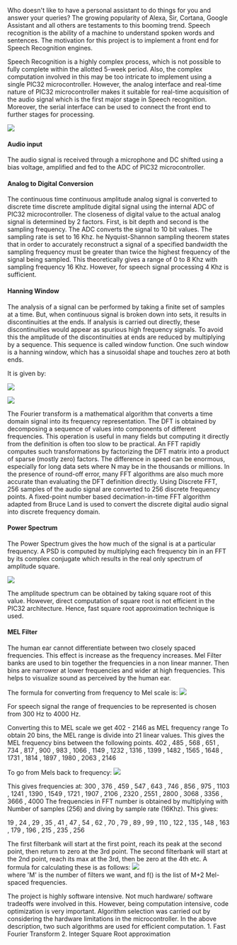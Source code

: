 Who doesn't like to have a personal assistant to do things for you and answer
your queries? The growing popularity of Alexa, Sir, Cortana, Google Assistant
and all others are testaments to this booming trend. Speech recognition is the
ability of a machine to understand spoken words and sentences. The motivation
for this project is to implement a front end for Speech Recognition engines.

Speech Recognition is a highly complex process, which is not possible to fully
complete within the allotted 5-week period. Also, the complex computation
involved in this may be too intricate to implement using a single PIC32
microcontroller. However, the analog interface and real-time nature of PIC32
microcontroller makes it suitable for real-time acquisition of the audio
signal which is the first major stage in Speech recognition. Moreover, the
serial interface can be used to connect the front end to further stages for
processing.

![](http://people.ece.cornell.edu/land/courses/ece4760/FinalProjects/f2018/vv258_gsb85/vv258_gsb85/spectrum_analyser_files/highleveldesign.png)

#### Audio input

The audio signal is received through a microphone and DC shifted using a bias
voltage, amplified and fed to the ADC of PIC32 microcontroller.

#### Analog to Digital Conversion

The continuous time continuous amplitude analog signal is converted to
discrete time discrete amplitude digital signal using the internal ADC of
PIC32 microcontroller. The closeness of digital value to the actual analog
signal is determined by 2 factors. First, is bit depth and second is the
sampling frequency. The ADC converts the signal to 10 bit values. The sampling
rate is set to 16 Khz. he Nyquist-Shannon sampling theorem states that in
order to accurately reconstruct a signal of a specified bandwidth the sampling
frequency must be greater than twice the highest frequency of the signal being
sampled. This theoretically gives a range of 0 to 8 Khz with sampling
frequency 16 Khz. However, for speech signal processing 4 Khz is sufficient.

#### Hanning Window

The analysis of a signal can be performed by taking a finite set of samples at
a time. But, when continuous signal is broken down into sets, it results in
discontinuities at the ends. If analysis is carried out directly, these
discontinuities would appear as spurious high frequency signals. To avoid this
the amplitude of the discontinuities at ends are reduced by multiplying by a
sequence. This sequence is called window function. One such window is a
hanning window, which has a sinusoidal shape and touches zero at both ends.

It is given by:

![](http://people.ece.cornell.edu/land/courses/ece4760/FinalProjects/f2018/vv258_gsb85/vv258_gsb85/spectrum_analyser_files/hanningformula.png)

![](http://people.ece.cornell.edu/land/courses/ece4760/FinalProjects/f2018/vv258_gsb85/vv258_gsb85/spectrum_analyser_files/hanningwindow.png)

The Fourier transform is a mathematical algorithm that converts a time domain
signal into its frequency representation. The DFT is obtained by decomposing a
sequence of values into components of different frequencies. This operation is
useful in many fields but computing it directly from the definition is often
too slow to be practical. An FFT rapidly computes such transformations by
factorizing the DFT matrix into a product of sparse (mostly zero) factors. The
difference in speed can be enormous, especially for long data sets where N may
be in the thousands or millions. In the presence of round-off error, many FFT
algorithms are also much more accurate than evaluating the DFT definition
directly. Using Discrete FFT, 256 samples of the audio signal are converted to
256 discrete frequency points. A fixed-point number based decimation-in-time
FFT algorithm adapted from Bruce Land is used to convert the discrete digital
audio signal into discrete frequency domain.

#### Power Spectrum

The Power Spectrum gives the how much of the signal is at a particular
frequency. A PSD is computed by multiplying each frequency bin in an FFT by
its complex conjugate which results in the real only spectrum of amplitude
square.

![](http://people.ece.cornell.edu/land/courses/ece4760/FinalProjects/f2018/vv258_gsb85/vv258_gsb85/spectrum_analyser_files/powerspectrum.png)

The amplitude spectrum can be obtained by taking square root of this value.
However, direct computation of square root is not efficient in the PIC32
architecture. Hence, fast square root approximation technique is used.

#### MEL Filter

The human ear cannot differentiate between two closely spaced frequencies.
This effect is increase as the frequency increases. Mel Filter banks are used
to bin together the frequencies in a non linear manner. Then bins are narrower
at lower frequencies and wider at high frequencies. This helps to visualize
sound as perceived by the human ear.

The formula for converting from frequency to Mel scale is: ![](http://people.ece.cornell.edu/land/courses/ece4760/FinalProjects/f2018/vv258_gsb85/vv258_gsb85/spectrum_analyser_files/melfilter.png)

For speech signal the range of frequencies to be represented is chosen from
300 Hz to 4000 Hz.

Converting this to MEL scale we get 402 - 2146 as MEL frequency range To
obtain 20 bins, the MEL range is divide into 21 linear values. This gives the
MEL frequency bins between the following points. 402 , 485 , 568 , 651 , 734 ,
817 , 900 , 983 , 1066 , 1149 , 1232 , 1316 , 1399 , 1482 , 1565 , 1648 , 1731
, 1814 , 1897 , 1980 , 2063 , 2146

To go from Mels back to frequency: ![](http://people.ece.cornell.edu/land/courses/ece4760/FinalProjects/f2018/vv258_gsb85/vv258_gsb85/spectrum_analyser_files/melfre.png)

This gives frequencies at: 300 , 376 , 459 , 547 , 643 , 746 , 856 , 975 ,
1103 , 1241 , 1390 , 1549 , 1721 , 1907 , 2106 , 2320 , 2551 , 2800 , 3068 ,
3356 , 3666 , 4000 The frequencies in FFT number is obtained by multiplying
with Number of samples (256) and diving by sample rate (16Khz). This gives:

19 , 24 , 29 , 35 , 41 , 47 , 54 , 62 , 70 , 79 , 89 , 99 , 110 , 122 , 135 ,
148 , 163 , 179 , 196 , 215 , 235 , 256

The first filterbank will start at the first point, reach its peak at the
second point, then return to zero at the 3rd point. The second filterbank will
start at the 2nd point, reach its max at the 3rd, then be zero at the 4th etc.
A formula for calculating these is as follows: ![](http://people.ece.cornell.edu/land/courses/ece4760/FinalProjects/f2018/vv258_gsb85/vv258_gsb85/spectrum_analyser_files/fft.png)  
where 'M' is the number of filters we want, and f() is the list of M+2 Mel-
spaced frequencies.

The project is highly software intensive. Not much hardware/ software
tradeoffs were involved in this. However, being computation intensive, code
optimization is very important. Algorithm selection was carried out by
considering the hardware limitations in the microcontroller. In the above
description, two such algorithms are used for efficient computation. 1. Fast
Fourier Transform
2\. Integer Square Root approximation
